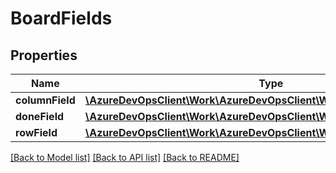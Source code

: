 # BoardFields

## Properties
Name | Type | Description | Notes
------------ | ------------- | ------------- | -------------
**columnField** | [**\AzureDevOpsClient\Work\AzureDevOpsClient\Work\Model\FieldReference**](FieldReference.md) |  | [optional] 
**doneField** | [**\AzureDevOpsClient\Work\AzureDevOpsClient\Work\Model\FieldReference**](FieldReference.md) |  | [optional] 
**rowField** | [**\AzureDevOpsClient\Work\AzureDevOpsClient\Work\Model\FieldReference**](FieldReference.md) |  | [optional] 

[[Back to Model list]](../README.md#documentation-for-models) [[Back to API list]](../README.md#documentation-for-api-endpoints) [[Back to README]](../README.md)


